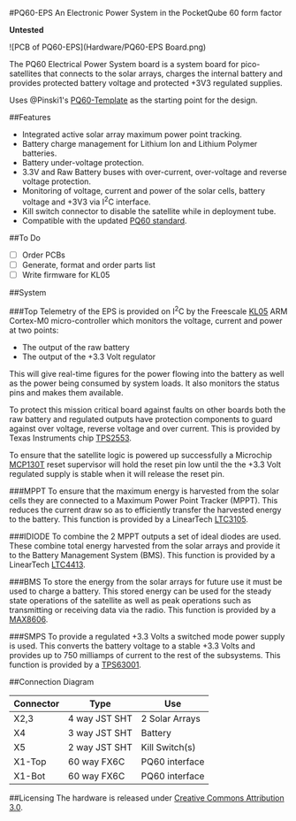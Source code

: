 #PQ60-EPS
An Electronic Power System in the PocketQube 60 form factor

**Untested**

![PCB of PQ60-EPS](Hardware/PQ60-EPS Board.png)

The PQ60 Electrical Power System board is a system board for pico-satellites that connects to the solar arrays, charges the internal battery and provides protected battery voltage and protected +3V3 regulated supplies.

Uses @Pinski1's [PQ60-Template](https://github.com/pinski1/PQ60-Template) as the starting point for the design.

##Features
* Integrated active solar array maximum power point tracking.
* Battery charge management for Lithium Ion and Lithium Polymer batteries.
* Battery under-voltage protection.
* 3.3V and Raw Battery buses with over-current, over-voltage and reverse voltage protection.
* Monitoring of voltage, current and power of the solar cells, battery voltage and +3V3 via I<sup>2</sup>C interface.
* Kill switch connector to disable the satellite while in deployment tube.
* Compatible with the updated [PQ60 standard](http://pq60.info/).


##To Do
- [ ] Order PCBs
- [ ] Generate, format and order parts list
- [ ] Write firmware for KL05

##System

<!-- Block diagram -->

###Top
Telemetry of the EPS is provided on I<sup>2</sup>C by the Freescale [KL05](http://www.freescale.com/webapp/sps/site/prod_summary.jsp?code=KL0) ARM Cortex-M0 micro-controller which monitors the voltage, current and power at two points:

* The output of the raw battery 
* The output of the +3.3 Volt regulator

This will give real-time figures for the power flowing into the battery as well as the power being consumed by system loads. It also monitors the status pins and makes them available.

To protect this mission critical board against faults on other boards both the raw battery and regulated outputs have protection components to guard against over voltage, reverse voltage and over current. This is provided by Texas Instruments chip [TPS2553](http://www.ti.com/product/tps2553).

To ensure that the satellite logic is powered up successfully a Microchip [MCP130T](http://www.microchip.com/wwwproducts/Devices.aspx?product=MCP130) reset supervisor will hold the reset pin low until the the +3.3 Volt regulated supply is stable when it will release the reset pin.

###MPPT
To ensure that the maximum energy is harvested from the solar cells they are connected to a Maximum Power Point Tracker (MPPT). This reduces the current draw so as to efficiently transfer the harvested energy to the battery. This function is provided by a LinearTech [LTC3105](http://www.linear.com/product/LTC3105).

###IDIODE
To combine the 2 MPPT outputs a set of ideal diodes are used. These combine total energy harvested from the solar arrays and provide it to the Battery Management System (BMS). This function is provided by a LinearTech [LTC4413](http://www.linear.com/product/LTC4413).

###BMS
To store the energy from the solar arrays for future use it must be used to charge a battery. This stored energy can be used for the steady state operations of the satellite as well as peak operations such as transmitting or receiving data via the radio. This function is provided by a [MAX8606](http://www.maximintegrated.com/en/products/power/battery-management/MAX8606.html).

###SMPS
To provide a regulated +3.3 Volts a switched mode power supply is used. This converts the battery voltage to a stable +3.3 Volts and provides up to 750 milliamps of current to the rest of the subsystems. This function is provided by a [TPS63001](http://www.ti.com/product/tps63001).

##Connection Diagram

<!-- image -->

|Connector|     Type      |     Use        |
|---------|---------------|----------------|
|X2,3     | 4 way JST SHT | 2 Solar Arrays |
|X4       | 3 way JST SHT | Battery        |
|X5       | 2 way JST SHT | Kill Switch(s) |
|X1-Top   | 60 way FX6C   | PQ60 interface |
|X1-Bot   | 60 way FX6C   | PQ60 interface |

##Licensing
The hardware is released under [Creative Commons Attribution 3.0](https://creativecommons.org/licenses/by/3.0/).
